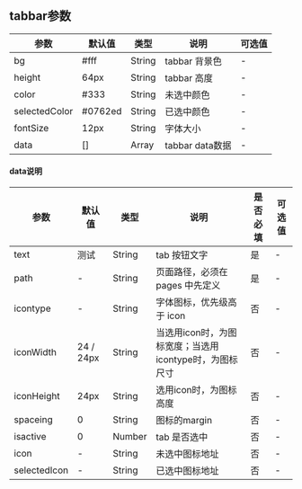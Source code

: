 ## tabbar参数
| 参数          | 默认值  | 类型   | 说明            | 可选值 |
| ------------- | ------- | ------ | --------------- | ------ |
| bg            | #fff    | String | tabbar 背景色   | -      |
| height        | 64px    | String | tabbar 高度     | -      |
| color         | #333    | String | 未选中颜色      | -      |
| selectedColor | #0762ed | String | 已选中颜色      | -      |
| fontSize      | 12px    | String | 字体大小        | -      |
| data          | []      | Array  | tabbar data数据 | -      |


#### data说明
| 参数         | 默认值    | 类型   | 说明                                                   | 是否必填 | 可选值     |
| ------------ | --------- | ------ | ------------------------------------------------------ | -------- | ---------- |
| text         | 测试      | String | tab 按钮文字                                           | 是       | -          |
| path         | -         | String | 页面路径，必须在 pages 中先定义                        | 是       | -          |
| icontype     | -         | String | 字体图标，优先级高于 icon                              | 否       | -          |
| iconWidth    | 24 / 24px | String | 当选用icon时，为图标宽度；当选用icontype时，为图标尺寸 | 否       | -          |
| iconHeight   | 24px      | String | 选用icon时，为图标高度                                 | 否       | -          |
| spaceing     | 0         | String | 图标的margin                                           | 否       | -          |
| isactive     | 0         | Number | tab 是否选中                                           | 否       | -          |
| icon         | -         | String | 未选中图标地址                                         | 否       | -          |
| selectedIcon | -         | String | 已选中图标地址                                         | 否       | -          |

